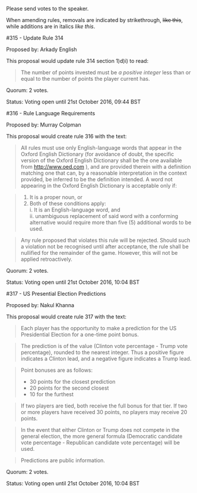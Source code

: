 Please send votes to the speaker.

When amending rules, removals are indicated by strikethrough, ~~like this~~, while additions are in italics *like this*.

#315 - Update Rule 314

Proposed by: Arkady English

This proposal would update rule 314 section 1)d)i) to read:

> The number of points invested must be *a positive integer* less than or equal to the number of points the player current has.

Quorum: 2 votes.

Status: Voting open until 21st October 2016, 09:44 BST

#316 - Rule Language Requirements

Proposed by: Murray Colpman

This proposal would create rule 316 with the text:

> All rules must use only English-language words that appear in the Oxford English Dictionary (for avoidance of doubt, the specific version of the Oxford English Dictionary shall be the one available from http://www.oed.com ), and are provided therein with a definition matching one that can, by a reasonable interpretation in the context provided, be inferred to be the definition intended. A word not appearing in the Oxford English Dictionary is acceptable only if:

> 1. It is a proper noun, or
> 2. Both of these conditions apply:  
>   i. It is an English-language word, and  
>  ii. unambiguous replacement of said word with a conforming alternative would require more than five (5) additional words to be used.

> Any rule proposed that violates this rule will be rejected. Should such a violation not be recognised until after acceptance, the rule shall be nullified for the remainder of the game. However, this will not be applied retroactively.

Quorum: 2 votes.

Status: Voting open until 21st October 2016, 10:04 BST

#317 - US Presential Election Predictions

Proposed by: Nakul Khanna

This proposal would create rule 317 with the text:

> Each player has the opportunity to make a prediction for the US Presidential Election for a one-time point bonus.

> The prediction is of the value (Clinton vote percentage - Trump vote percentage), rounded to the nearest integer. Thus a positive figure indicates a Clinton lead, and a negative figure indicates a Trump lead.

> Point bonuses are as follows:
> - 30 points for the closest prediction
> - 20 points for the second closest
> - 10 for the furthest

> If two players are tied, both receive the full bonus for that tier. If two or more players have received 30 points, no players may receive 20 points.

> In the event that either Clinton or Trump does not compete in the general election, the more general formula (Democratic candidate vote percentage - Republican candidate vote percentage) will be used.

> Predictions are public information.

Quorum: 2 votes.

Status: Voting open until 21st October 2016, 10:04 BST
